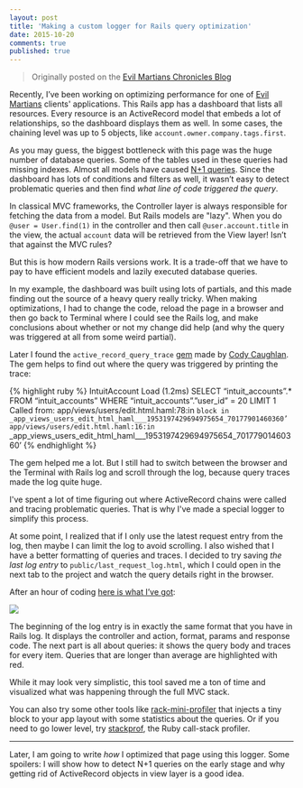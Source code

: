 ```yaml
---
layout: post
title: 'Making a custom logger for Rails query optimization'
date: 2015-10-20
comments: true
published: true
---
```


<blockquote>
Originally posted on the <a href="https://evilmartians.com/chronicles/rails-query-optimizations">Evil Martians Chronicles Blog</a>
</blockquote>

Recently, I’ve been working on optimizing performance for one of <a href="http://evl.ms" target="_blank">Evil Martians</a> clients' applications. This Rails app has a dashboard that lists all resources. Every resource is an ActiveRecord model that embeds a lot of relationships, so the dashboard displays them as well. In some cases, the chaining level was up to 5 objects, like `account.owner.company.tags.first`.

As you may guess, the biggest bottleneck with this page was the huge number of database queries. Some of the tables used in these queries had missing indexes. Almost all models have caused [N+1 queries](http://guides.rubyonrails.org/active_record_querying.html#eager-loading-associations). Since the dashboard has lots of conditions and filters as well, it wasn’t easy to detect problematic queries and then find *what line of code triggered the query*.

In classical MVC frameworks, the Controller layer is always responsible for fetching the data from a model. But Rails models are "lazy". When you do `@user = User.find(1)` in the controller and then call `@user.account.title` in the view, the actual `account` data will be retrieved from the View layer! Isn’t that against the MVC rules?

But this is how modern Rails versions work. It is a trade-off that we have to pay to have efficient models and lazily executed database queries.

In my example, the dashboard was built using lots of partials, and this made finding out the source of a heavy query really tricky. When making optimizations, I had to change the code, reload the page in a browser and then go back to Terminal where I could see the Rails log, and make conclusions about whether or not my change did help (and why the query was triggered at all from some weird partial).

Later I found the `active_record_query_trace` [gem](https://github.com/ruckus/active-record-query-trace) made by [Cody Caughlan](https://github.com/ruckus). The gem helps to find out where the query was triggered by printing the trace:

{% highlight ruby %}
  IntuitAccount Load (1.2ms)  SELECT “intuit_accounts”.* FROM “intuit_accounts” WHERE “intuit_accounts”.”user_id” = 20 LIMIT 1
Called from:
  app/views/users/edit.html.haml:78:in `block in _app_views_users_edit_html_haml___1953197429694975654_70177901460360’
  app/views/users/edit.html.haml:16:in `_app_views_users_edit_html_haml___1953197429694975654_70177901460360’
{% endhighlight %}

The gem helped me a lot. But I still had to switch between the browser and the Terminal with Rails log and scroll through the log, because query traces made the log quite huge.

I've spent a lot of time figuring out where ActiveRecord chains were called and tracing problematic queries. That is why I've made a special logger to simplify this process.

At some point, I realized that if I only use the latest request entry from the log, then maybe I can limit the log to avoid scrolling. I also wished that I have a better formatting of queries and traces. I decided to try saving *the last log entry* to `public/last_request_log.html`, which I could open in the next tab to the project and watch the query details right in the browser.

After an hour of coding [here is what I’ve got](https://gist.github.com/kirs/d6a3721ad01800f500d9):

<img src="{{ site.url }}/assets/post-images/logger.png" />

The beginning of the log entry is in exactly the same format that you have in Rails log. It displays the controller and action, format, params and response code. The next part is all about queries: it shows the query body and traces for every item. Queries that are longer than average are highlighted with red.

While it may look very simplistic, this tool saved me a ton of time and visualized what was happening through the full MVC stack.

You can also try some other tools like [rack-mini-profiler](https://github.com/MiniProfiler/rack-mini-profiler) that injects a tiny block to your app layout with some statistics about the queries. Or if you need to go lower level, try [stackprof](https://github.com/tmm1/stackprof), the Ruby call-stack profiler.

<hr>

Later, I am going to write *how* I optimized that page using this logger. Some spoilers: I will show how to detect N+1 queries on the early stage and why getting rid of ActiveRecord objects in view layer is a good idea.
